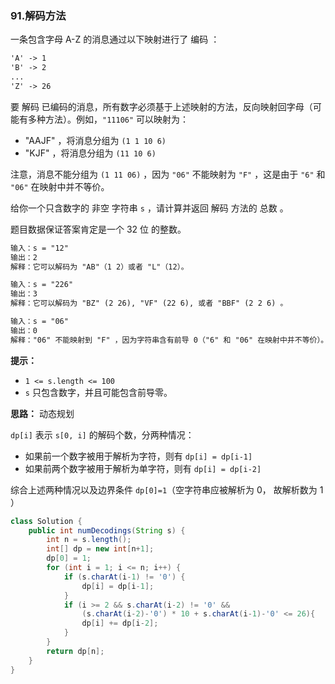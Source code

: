 ### 91.解码方法

一条包含字母 A-Z 的消息通过以下映射进行了 编码 ：

``` markdown
'A' -> 1
'B' -> 2
...
'Z' -> 26
```

要 解码 已编码的消息，所有数字必须基于上述映射的方法，反向映射回字母（可能有多种方法）。例如，`"11106"` 可以映射为：

- "AAJF" ，将消息分组为 `(1 1 10 6)`
- "KJF" ，将消息分组为 `(11 10 6)`

注意，消息不能分组为  `(1 11 06)` ，因为 `"06"` 不能映射为 `"F"` ，这是由于 `"6"` 和 `"06"` 在映射中并不等价。

给你一个只含数字的 非空 字符串 `s` ，请计算并返回 解码 方法的 总数 。

题目数据保证答案肯定是一个 32 位 的整数。

``` markdown
输入：s = "12"
输出：2
解释：它可以解码为 "AB"（1 2）或者 "L"（12）。

输入：s = "226"
输出：3
解释：它可以解码为 "BZ" (2 26), "VF" (22 6), 或者 "BBF" (2 2 6) 。

输入：s = "06"
输出：0
解释："06" 不能映射到 "F" ，因为字符串含有前导 0（"6" 和 "06" 在映射中并不等价）。
```

**提示：**

- `1 <= s.length <= 100`
- `s` 只包含数字，并且可能包含前导零。



**思路：** 动态规划

`dp[i]`  表示 `s[0, i]` 的解码个数，分两种情况：

- 如果前一个数字被用于解析为字符，则有 `dp[i] = dp[i-1]`
- 如果前两个数字被用于解析为单字符，则有 `dp[i] = dp[i-2]`

综合上述两种情况以及边界条件 `dp[0]=1`（空字符串应被解析为 0， 故解析数为 1 ） 

``` java
class Solution {
    public int numDecodings(String s) {
        int n = s.length();
        int[] dp = new int[n+1];
        dp[0] = 1;
        for (int i = 1; i <= n; i++) {
            if (s.charAt(i-1) != '0') {
                dp[i] = dp[i-1];
            }
            if (i >= 2 && s.charAt(i-2) != '0' && 
                (s.charAt(i-2)-'0') * 10 + s.charAt(i-1)-'0' <= 26){
                dp[i] += dp[i-2];
            }
        }
        return dp[n];
    }
}
```

